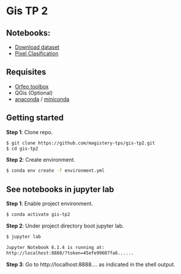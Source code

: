 # Gis TP 2

## Notebooks:

* [Download dataset](https://github.com/magistery-tps/gis-tp2/tree/main/notebooks/dataset.ipynb)
* [Pixel Clasification](https://github.com/magistery-tps/gis-tp2/tree/main/notebooks/pixel-clasification.ipynb)

## Requisites

* [Orfeo toolbox](https://gist.github.com/adrianmarino/d471f961d789d79270d3f2631d017bd7)
* QGis (Optional)
* [anaconda](https://www.anaconda.com/products/individual) / [miniconda](https://docs.conda.io/en/latest/miniconda.html)

## Getting started

**Step 1**: Clone repo.

```bash
$ git clone https://github.com/magistery-tps/gis-tp2.git
$ cd gis-tp2
```

**Step 2**: Create environment.

```bash
$ conda env create -f environment.yml
```

## See notebooks in jupyter lab

**Step 1**: Enable project environment.

```bash
$ conda activate gis-tp2
```

**Step 2**: Under project directory boot jupyter lab.

```bash
$ jupyter lab

Jupyter Notebook 6.1.4 is running at:
http://localhost:8888/?token=45efe99607fa6......
```

**Step 3**: Go to http://localhost:8888.... as indicated in the shell output.
